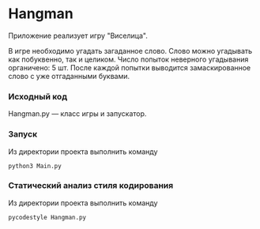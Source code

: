 # Hangman
Приложение реализует игру "Виселица". 

В игре необходимо угадать загаданное слово. 
Слово можно угадывать как побуквенно, так и целиком.
Число попыток неверного угадывания органичено: 5 шт.
После каждой попытки выводится замаскированное слово
 с уже отгаданными буквами.
 
 ### Исходный код
 Hangman.py — класс игры и запускатор.
 
 ### Запуск
 Из директории проекта выполнить команду 
 ```
 python3 Main.py
 ```
 
 
 ### Статический анализ стиля кодирования
 Из директории проекта выполнить команду
 ```
 pycodestyle Hangman.py
```

 